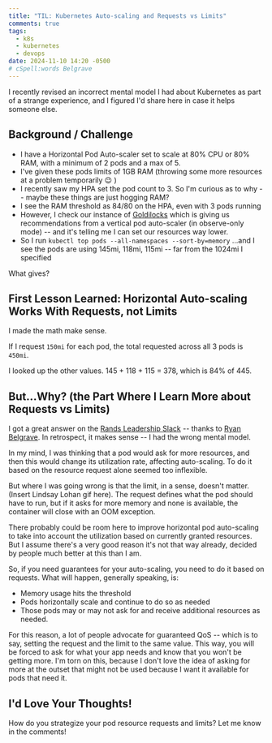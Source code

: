 ```yaml
---
title: "TIL: Kubernetes Auto-scaling and Requests vs Limits"
comments: true
tags:
  - k8s
  - kubernetes
  - devops
date: 2024-11-10 14:20 -0500
# cSpell:words Belgrave
---
```

I recently revised an incorrect mental model I had about Kubernetes as part of a strange experience, and I figured I'd share here in case it helps someone else.

## Background / Challenge

* I have a Horizontal Pod Auto-scaler set to scale at 80% CPU or 80% RAM, with a minimum of 2 pods and a max of 5.
* I've given these pods limits of 1GB RAM (throwing some more resources at a problem temporarily :wink: )
* I recently saw my HPA set the pod count to 3. So I'm curious as to why -- maybe these things are just hogging RAM?
* I see the RAM threshold as 84/80 on the HPA, even with 3 pods running
* However, I check our instance of [Goldilocks](https://goldilocks.docs.fairwinds.com/) which is giving us recommendations from a vertical pod auto-scaler (in observe-only mode) -- and it's telling me I can set our resources way lower.
* So I run `kubectl top pods --all-namespaces --sort-by=memory`
 ...and I see the pods are using 145mi, 118mi, 115mi -- far from the 1024mi I specified

What gives?

## First Lesson Learned: Horizontal Auto-scaling Works With Requests, not Limits

I made the math make sense.

If I request `150mi` for each pod, the total requested across all 3 pods is `450mi`.

I looked up the other values. 145 + 118 + 115 = 378, which is 84% of 445.

## But...Why? (the Part Where I Learn More about Requests vs Limits)

I got a great answer on the [Rands Leadership Slack](https://randsinrepose.com/welcome-to-rands-leadership-slack/) -- thanks to [Ryan Belgrave](https://linkedin.com/in/rbelgrave). In retrospect, it makes sense -- I had the wrong mental model.

In my mind, I was thinking that a pod would ask for more resources, and then this would change its utilization rate, affecting auto-scaling. To do it based on the resource request alone seemed too inflexible.

But where I was going wrong is that the limit, in a sense, doesn't matter. (Insert Lindsay Lohan gif here). The request defines what the pod should have to run, but if it asks for more memory and none is available, the container will close with an OOM exception.

There probably could be room here to improve horizontal pod auto-scaling to take into account the utilization based on currently granted resources. But I assume there's a very good reason it's not that way already, decided by people much better at this than I am.

So, if you need guarantees for your auto-scaling, you need to do it based on requests. What will happen, generally speaking, is:

* Memory usage hits the threshold
* Pods horizontally scale and continue to do so as needed
* Those pods may or may not ask for and receive additional resources as needed.

For this reason, a lot of people advocate for guaranteed QoS -- which is to say, setting the request and the limit to the same value. This way, you will be forced to ask for what your app needs and know that you won't be getting more. I'm torn on this, because I don't love the idea of asking for more at the outset that might not be used because I want it available for pods that need it.

## I'd Love Your Thoughts!

How do you strategize your pod resource requests and limits? Let me know in the comments!
